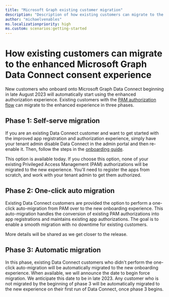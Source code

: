 ```yaml
---
title: "Microsoft Graph existing customer migration"
description: "Description of how existing customers can migrate to the enhanced Microsoft Graph Data Connect consent experience"
author: "michaelvenables"
ms.localizationpriority: high
ms.custom: scenarios:getting-started
---
```


# How existing customers can migrate to the enhanced Microsoft Graph Data Connect consent experience

New customers who onboard onto Microsoft Graph Data Connect beginning in late August 2023 will automatically start using the enhanced authorization experience. Existing customers with the [PAM authorization flow](./data-connect-pam.md) can migrate to the enhanced experience in three phases.

## Phase 1: Self-serve migration

<!-- Date changed to "August 2023" and once the release goes out fully, we can add a quick change to add the exact date. -->

If you are an existing Data Connect customer and want to get started with the improved app registration and authorization experience, simply have your tenant admin disable Data Connect in the admin portal and then re-enable it. Then, follow the steps in the [onboarding guide](./onboarding-experience-overview.md).

This option is available today. If you choose this option, none of your existing Privileged Access Management (PAM) authorizations will be migrated to the new experience. You'll need to register the apps from scratch, and work with your tenant admin to get them authorized.

## Phase 2: One-click auto migration

Existing Data Connect customers are provided the option to perform a one-click auto-migration from PAM over to the new onboarding experience. This auto-migration handles the conversion of existing PAM authorizations into app registrations and maintains existing app authorizations. The goal is to enable a smooth migration with no downtime for existing customers.

More details will be shared as we get closer to the release.

## Phase 3: Automatic migration

In this phase, existing Data Connect customers who didn't perform the one-click auto-migration will be automatically migrated to the new onboarding experience. When available, we will announce the date to begin force migration. We anticipate this date to be in late 2023. Any customer who is not migrated by the beginning of phase 3 will be automatically migrated to the new experience on their first run of Data Connect, once phase 3 begins.
